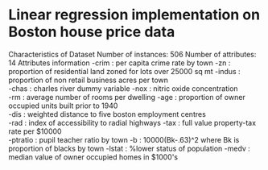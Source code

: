 # Linear regression implementation on Boston house price data
Characteristics of Dataset
  Number of instances: 506
  Number of attributes: 14
    Attributes information
    -crim : per capita crime rate by town
    -zn	: proportion of residential land zoned for lots over 25000 sq mt
    -indus : proportion of non retail business acres per town	
    -chas : charles river dummy variable
    -nox : nitric oxide concentration	
    -rm	: average number of rooms per dwelling
    -age : proportion of owner occupied units built prior to 1940	
    -dis : weighted distance to five boston employment centres	
    -rad : index of accessibility to radial highways
    -tax : full value property-tax rate per $10000		
    -ptratio : pupil teacher ratio by town
    -b : 10000(Bk-.63)^2 where Bk is proportion of blacks by town
    -lstat : %lower status of population
    -medv : median value of owner occupied homes in $1000's
